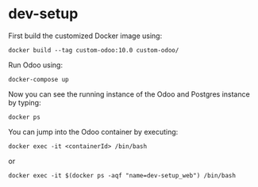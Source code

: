 # dev-setup

First build the customized Docker image using:

    docker build --tag custom-odoo:10.0 custom-odoo/

Run Odoo using:

    docker-compose up

Now you can see the running instance of the Odoo and Postgres instance by typing:

    docker ps

You can jump into the Odoo container by executing:

    docker exec -it <containerId> /bin/bash

or

    docker exec -it $(docker ps -aqf "name=dev-setup_web") /bin/bash
